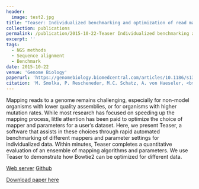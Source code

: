 ```yaml
---
header:
  image: test2.jpg
title: "Teaser: Individualized benchmarking and optimization of read mapping results for NGS data"
collection: publications
permalink: /publication/2015-10-22-Teaser Individualized benchmarking and optimization of read mapping results for NGS data-number-11
excerpt: ''
tags:
  - NGS methods
  - Sequence alignment
  - Benchmark
date: 2015-10-22
venue: 'Genome Biology'
paperurl: 'https://genomebiology.biomedcentral.com/articles/10.1186/s13059-015-0803-1'
citation: 'M. Smolka, P. Rescheneder, M.C. Schatz, A. von Haeseler, <b>F.J. Sedlazeck</b> (2015). &quot;Teaser: Individualized benchmarking and optimization of read mapping results for NGS data.&quot; <i>Genome Biology</i>. 16, 235.'
---
```


Mapping reads to a genome remains challenging, especially for non-model organisms with lower quality assemblies, or for organisms with higher mutation rates. While most research has focused on speeding up the mapping process, little attention has been paid to optimize the choice of mapper and parameters for a user’s dataset. Here, we present Teaser, a software that assists in these choices through rapid automated benchmarking of different mappers and parameter settings for individualized data. Within minutes, Teaser completes a quantitative evaluation of an ensemble of mapping algorithms and parameters. We use Teaser to demonstrate how Bowtie2 can be optimized for different data.

[Web server](http://teaser.cibiv.univie.ac.at/)
[Github](https://github.com/cibiv/teaser/)

[Download paper here](https://genomebiology.biomedcentral.com/articles/10.1186/s13059-015-0803-1)

